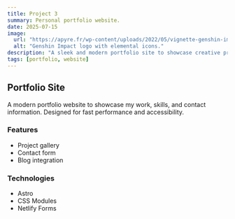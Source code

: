 ```yaml
---
title: Project 3
summary: Personal portfolio website.
date: 2025-07-15
image:
  url: "https://apyre.fr/wp-content/uploads/2022/05/vignette-genshin-impact-klee-build-equipement-comment-jouer.jpg"
  alt: "Genshin Impact logo with elemental icons."
description: "A sleek and modern portfolio site to showcase creative projects, technical skills, and professional achievements."
tags: [portfolio, website]
---
```

## Portfolio Site

A modern portfolio website to showcase my work, skills, and contact information. Designed for fast performance and accessibility.

### Features
- Project gallery
- Contact form
- Blog integration

### Technologies
- Astro
- CSS Modules
- Netlify Forms
